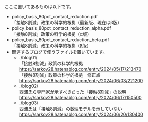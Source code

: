 ここに置いてあるものは以下です。

- policy_basis_80pct_contact_reduction.pdf<br>
「接触8割減」政策の科学的根拠（最新版、現在はβ版）
- policy_basis_80pct_contact_reduction_alpha.pdf<br>
「接触8割減」政策の科学的根拠（α版）
- policy_basis_80pct_contact_reduction_beta.pdf<br>
「接触8割減」政策の科学的根拠（β版）
- 関連するブログで使うファイルを置いています。<br>
  - ./blog01/<br>
    「接触8割減」政策の科学的根拠<br>
     https://sarkov28.hatenablog.com/entry/2024/05/17/213470<br>
    「接触8割減」政策の科学的根拠　修正点<br>
     https://sarkov28.hatenablog.com/entry/2024/06/03/221200
  - ./blog02/<br>
    西浦氏ら専門家が示すべきだった「接触8割減」の説明<br>
    https://sarkov28.hatenablog.com/entry/2024/06/17/150500
  - ./blog03/<br>
    西浦氏は「接触8割減」の数理モデルを示していない<br>
    https://sarkov28.hatenablog.com/entry/2024/06/20/130400

